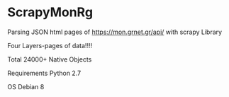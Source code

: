 # ScrapyMonRg
Parsing JSON html pages of 
                  https://mon.grnet.gr/api/  with scrapy Library


Four Layers-pages of data!!!!


Total 24000+ Native Objects


Requirements 
Python 2.7


OS 
Debian 8



